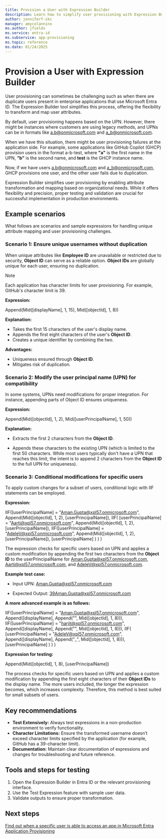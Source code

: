 ```yaml
---
title: Provision a User with Expression Builder
description: Learn how to simplify user provisioning with Expression Builder, handle duplicate users, and transform user attributes for seamless integration 
author: jenniferf-skc
manager: amycolannino
ms.author: jfields
ms.service: entra-id
ms.subservice: app-provisioning
ms.topic: reference
ms.date: 01/24/2025
---
```


# Provision a User with Expression Builder

User provisioning can sometimes be challenging such as when there are duplicate users present in enterprise applications that use Microsoft Entra ID. The Expression Builder tool simplifies this process, offering the flexibility to transform and map user attributes. 

By default, user provisioning happens based on the UPN. However, there might be instances where customers are using legacy methods, and UPNs can be in formats like a.b@onmicrosoft.com and a_b@onmicrosoft.com. 

When we have this situation, there might be user provisioning failures at the application side. For example, some applications like GitHub Copilot (GHCP) provision users in the format a-b-test, where **"a"** is the first name in the UPN, **"b"** is the second name, and **test** is the GHCP instance name. 

Now, if we have users a.b@onmicrosoft.com and a_b@onmicrosoft.com, GHCP provisions one user, and the other user fails due to duplication. 

Expression Builder simplifies user provisioning by enabling attribute transformation and mapping based on organizational needs. While it offers flexibility and precision, proper testing and validation are crucial for successful implementation in production environments.

## Example scenarios

What follows are scenarios and sample expressions for handling unique attribute mapping and user provisioning challenges.

### Scenario 1: Ensure unique usernames without duplication

When unique attributes like **Employee ID** are unavailable or restricted due to security, **Object ID** can serve as a reliable option. **Object IDs** are globally unique for each user, ensuring no duplication. 

> [!NOTE]
> Each application has character limits for user provisioning. For example, GitHub's character limit is 39. 

**Expression:** 

Append(Mid([displayName], 1, 15), Mid([objectId], 1, 8)) 

**Explanation:** 

- Takes the first 15 characters of the user's display name. 
- Appends the first eight characters of the user's **Object ID**. 
- Creates a unique identifier by combining the two. 

**Advantages:** 

- Uniqueness ensured through **Object ID**. 
- Mitigates risk of duplication. 

### Scenario 2: Modify the user principal name (UPN) for compatibility 

In some systems, UPNs need modifications for proper integration. For instance, appending parts of Object ID ensures uniqueness. 

**Expression:** 

Append(Mid([objectId], 1, 2), Mid([userPrincipalName], 1, 50)) 

**Explanation:** 

- Extracts the first 2 characters from the **Object ID**. 

- Appends these characters to the existing UPN (which is limited to the first 50 characters. While most users typically don't have a UPN that reaches this limit, the intent is to append 2 characters from the **Object ID** to the full UPN for uniqueness). 

### Scenario 3: Conditional modifications for specific users 
To apply custom changes for a subset of users, conditional logic with IIF statements can be employed. 

**Expression:**

IIF([userPrincipalName] = "Aman.Gupta@xpl57.onmicrosoft.com", Append(Mid([objectId], 1, 2), [userPrincipalName]), IIF( [userPrincipalName] = "Aarti@xpl57.onmicrosoft.com", Append(Mid([objectId], 1, 2), [userPrincipalName]), IIF([userPrincipalName] = "AdeleV@xpl57.onmicrosoft.com", Append(Mid([objectId], 1, 2), [userPrincipalName]), [userPrincipalName] ) ) )

The expression checks for specific users based on UPN and applies a custom modification by appending the first two characters from the **Object ID** to the userPrincipalName for Aman.Gupta@xpl57.onmicrosoft.com, Aarti@xpl57.onmicrosoft.com, and AdeleV@xpl57.onmicrosoft.com. 

**Example test case:** 

- Input UPN: Aman.Gupta@xpl57.onmicrosoft.com 

- Expected Output: 39Aman.Gupta@xpl57.onmicrosoft.com

**A more advanced example is as follows:**

IIF([userPrincipalName] = "Aman.Gupta@xpl57.onmicrosoft.com", Append([displayName], Append("", Mid([objectId], 1, 8))), IIF([userPrincipalName] = "harjit@xpl57.onmicrosoft.com", Append([displayName], Append("", Mid([objectId], 1, 8))), IIF( [userPrincipalName] = "AdeleV@xpl57.onmicrosoft.com", Append([displayName], Append("_", Mid([objectId], 1, 8))), [userPrincipalName] ) ) )

**Expression for testing:** 

Append(Mid([objectId], 1, 8), [userPrincipalName]) 

The process checks for specific users based on UPN and applies a custom modification by appending the first eight characters of their **Object IDs** to the display name. The more users included, the longer the expression becomes, which increases complexity. Therefore, this method is best suited for small subsets of users.  

## Key recommendations 

- **Test Extensively:** Always test expressions in a non-production environment to verify functionality. 
- **Character Limitations:** Ensure the transformed username doesn’t exceed character limits specified by the application (for example, GitHub has a 39-character limit). 
- **Documentation:** Maintain clear documentation of expressions and changes for troubleshooting and future reference. 

## Tools and steps for testing 

1. Open the Expression Builder in Entra ID or the relevant provisioning interface. 
1. Use the Test Expression feature with sample user data. 
1. Validate outputs to ensure proper transformation. 

## Next steps 

[Find out when a specific user is able to access an app in Microsoft Entra Application Provisioning](/entra/identity/app-provisioning/application-provisioning-when-will-provisioning-finish-specific-user)






